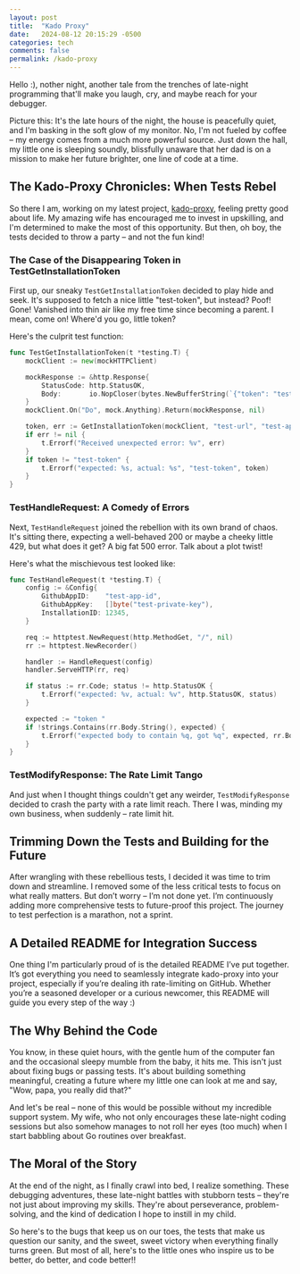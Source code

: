 ```yaml
---
layout: post
title:  "Kado Proxy"
date:   2024-08-12 20:15:29 -0500
categories: tech
comments: false
permalink: /kado-proxy
---
```


Hello :), nother night, another tale from the trenches of late-night programming that'll make you laugh, cry, and maybe reach for your debugger.

Picture this: It's the late hours of the night, the house is peacefully quiet, and I'm basking in the soft glow of my monitor. No, I'm not fueled by coffee – my energy comes from a much more powerful source. Just down the hall, my little one is sleeping soundly, blissfully unaware that her dad is on a mission to make her future brighter, one line of code at a time.

## The Kado-Proxy Chronicles: When Tests Rebel

So there I am, working on my latest project, [kado-proxy](https://github.com/janpreet/kado-proxy), feeling pretty good about life. My amazing wife has encouraged me to invest in upskilling, and I'm determined to make the most of this opportunity. But then, oh boy, the tests decided to throw a party – and not the fun kind!

### The Case of the Disappearing Token in TestGetInstallationToken

First up, our sneaky `TestGetInstallationToken` decided to play hide and seek. It's supposed to fetch a nice little "test-token", but instead? Poof! Gone! Vanished into thin air like my free time since becoming a parent. I mean, come on! Where'd you go, little token?

Here's the culprit test function:

```go
func TestGetInstallationToken(t *testing.T) {
	mockClient := new(mockHTTPClient)

	mockResponse := &http.Response{
		StatusCode: http.StatusOK,
		Body:       io.NopCloser(bytes.NewBufferString(`{"token": "test-token"}`)),
	}
	mockClient.On("Do", mock.Anything).Return(mockResponse, nil)

	token, err := GetInstallationToken(mockClient, "test-url", "test-app-id", "test-installation-id", "test-private-key")
	if err != nil {
		t.Errorf("Received unexpected error: %v", err)
	}
	if token != "test-token" {
		t.Errorf("expected: %s, actual: %s", "test-token", token)
	}
}
```

### TestHandleRequest: A Comedy of Errors

Next, `TestHandleRequest` joined the rebellion with its own brand of chaos. It's sitting there, expecting a well-behaved 200 or maybe a cheeky little 429, but what does it get? A big fat 500 error. Talk about a plot twist!

Here's what the mischievous test looked like:

```go
func TestHandleRequest(t *testing.T) {
	config := &Config{
		GithubAppID:    "test-app-id",
		GithubAppKey:   []byte("test-private-key"),
		InstallationID: 12345,
	}

	req := httptest.NewRequest(http.MethodGet, "/", nil)
	rr := httptest.NewRecorder()

	handler := HandleRequest(config)
	handler.ServeHTTP(rr, req)

	if status := rr.Code; status != http.StatusOK {
		t.Errorf("expected: %v, actual: %v", http.StatusOK, status)
	}

	expected := "token "
	if !strings.Contains(rr.Body.String(), expected) {
		t.Errorf("expected body to contain %q, got %q", expected, rr.Body.String())
	}
}
```

### TestModifyResponse: The Rate Limit Tango

And just when I thought things couldn't get any weirder, `TestModifyResponse` decided to crash the party with a rate limit reach. There I was, minding my own business, when suddenly – rate limit hit.

## Trimming Down the Tests and Building for the Future

After wrangling with these rebellious tests, I decided it was time to trim down and streamline. I removed some of the less critical tests to focus on what really matters. But don’t worry – I’m not done yet. I’m continuously adding more comprehensive tests to future-proof this project. The journey to test perfection is a marathon, not a sprint.

## A Detailed README for Integration Success

One thing I'm particularly proud of is the detailed README I’ve put together. It’s got everything you need to seamlessly integrate kado-proxy into your project, especially if you’re dealing ith rate-limiting on GitHub. Whether you’re a seasoned developer or a curious newcomer, this README will guide you every step of the way :)

## The Why Behind the Code

You know, in these quiet hours, with the gentle hum of the computer fan and the occasional sleepy mumble from the baby, it hits me. This isn't just about fixing bugs or passing tests. It's about building something meaningful, creating a future where my little one can look at me and say, "Wow, papa, you really did that?"

And let's be real – none of this would be possible without my incredible support system. My wife, who not only encourages these late-night coding sessions but also somehow manages to not roll her eyes (too much) when I start babbling about Go routines over breakfast.

## The Moral of the Story

At the end of the night, as I finally crawl into bed, I realize something. These debugging adventures, these late-night battles with stubborn tests – they're not just about improving my skills. They're about perseverance, problem-solving, and the kind of dedication I hope to instill in my child.

So here's to the bugs that keep us on our toes, the tests that make us question our sanity, and the sweet, sweet victory when everything finally turns green. But most of all, here's to the little ones who inspire us to be better, do better, and code better!!
